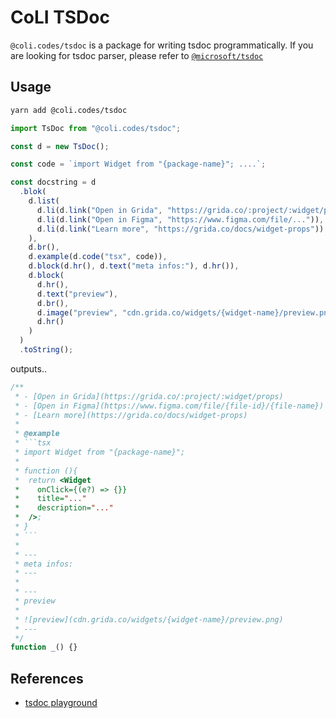 # CoLI TSDoc

`@coli.codes/tsdoc` is a package for writing tsdoc programmatically. If you are looking for tsdoc parser, please refer to [`@microsoft/tsdoc`](https://tsdoc.org/pages/packages/tsdoc/)

## Usage

```bash
yarn add @coli.codes/tsdoc
```

```ts
import TsDoc from "@coli.codes/tsdoc";

const d = new TsDoc();

const code = `import Widget from "{package-name}"; ....`;

const docstring = d
  .blok(
    d.list(
      d.li(d.link("Open in Grida", "https://grida.co/:project/:widget/props")),
      d.li(d.link("Open in Figma", "https://www.figma.com/file/...")),
      d.li(d.link("Learn more", "https://grida.co/docs/widget-props"))
    ),
    d.br(),
    d.example(d.code("tsx", code)),
    d.block(d.hr(), d.text("meta infos:"), d.hr()),
    d.block(
      d.hr(),
      d.text("preview"),
      d.br(),
      d.image("preview", "cdn.grida.co/widgets/{widget-name}/preview.png"),
      d.hr()
    )
  )
  .toString();
```

outputs..

````ts
/**
 * - [Open in Grida](https://grida.co/:project/:widget/props)
 * - [Open in Figma](https://www.figma.com/file/{file-id}/{file-name})
 * - [Learn more](https://grida.co/docs/widget-props)
 *
 * @example
 * ```tsx
 * import Widget from "{package-name}";
 *
 * function (){
 *  return <Widget
 *    onClick={(e?) => {}}
 *    title="..."
 *    description="..."
 *  />;
 * }
 * ```
 *
 * ---
 * meta infos:
 * ---
 *
 * ---
 * preview
 *
 * ![preview](cdn.grida.co/widgets/{widget-name}/preview.png)
 * ---
 */
function _() {}
````

## References

- [tsdoc playground](https://microsoft.github.io/tsdoc/)
